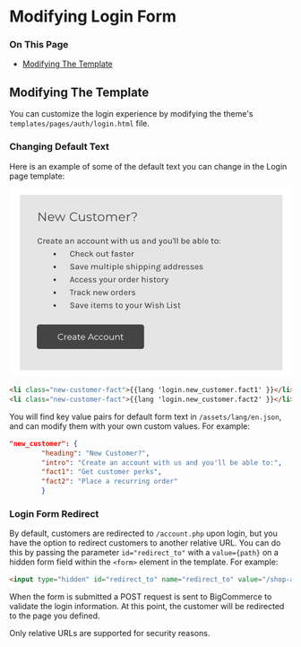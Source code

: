 # Modifying Login Form
<div class="otp" id="no-index">

### On This Page
- [Modifying The Template](#modifying-the-template)
</div>

## Modifying The Template
You can customize the login experience by modifying the theme's `templates/pages/auth/login.html` file.

### Changing Default Text
Here is an example of some of the default text you can change in the Login page template:

![New customer facts](https://github.com/bigcommerce/dev-docs/blob/master/assets/images/new_customer.png)

```html
<li class="new-customer-fact">{{lang 'login.new_customer.fact1' }}</li>
<li class="new-customer-fact">{{lang 'login.new_customer.fact2' }}</li>
```
You will find key value pairs for default form text in `/assets/lang/en.json`, and can modify them with your own custom values. For example:

```json
"new_customer": {
        "heading": "New Customer?",
        "intro": "Create an account with us and you'll be able to:",
        "fact1": "Get customer perks",
        "fact2": "Place a recurring order"
        }
```

### Login Form Redirect
By default, customers are redirected to `/account.php` upon login, but you have the option to redirect customers to another relative URL. You can do this by passing the parameter `id="redirect_to"` with a `value={path}` on a hidden form field within the `<form>` element in the template. For example:

```html
<input type="hidden" id="redirect_to" name="redirect_to" value="/shop-all">
```
When the form is submitted a POST request is sent to BigCommerce to validate the login information. At this point, the customer will be redirected to the page you defined.

Only relative URLs are supported for security reasons.
